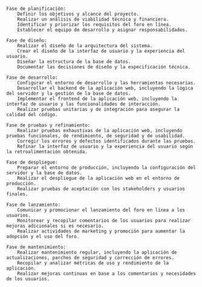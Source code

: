     Fase de planificación:
        Definir los objetivos y alcance del proyecto.
        Realizar un análisis de viabilidad técnica y financiera.
        Identificar y priorizar los requisitos del foro en línea.
        Establecer el equipo de desarrollo y asignar responsabilidades.

    Fase de diseño:
        Realizar el diseño de la arquitectura del sistema.
        Crear el diseño de la interfaz de usuario y la experiencia del usuario.
        Diseñar la estructura de la base de datos.
        Documentar las decisiones de diseño y la especificación técnica.

    Fase de desarrollo:
        Configurar el entorno de desarrollo y las herramientas necesarias.
        Desarrollar el backend de la aplicación web, incluyendo la lógica del servidor y la gestión de la base de datos.
        Implementar el frontend de la aplicación web, incluyendo la interfaz de usuario y las funcionalidades de interacción.
        Realizar pruebas unitarias y de integración para asegurar la calidad del código.

    Fase de pruebas y refinamiento:
        Realizar pruebas exhaustivas de la aplicación web, incluyendo pruebas funcionales, de rendimiento, de seguridad y de usabilidad.
        Corregir los errores y defectos identificados durante las pruebas.
        Refinar la interfaz de usuario y la experiencia del usuario según la retroalimentación obtenida.

    Fase de despliegue:
        Preparar el entorno de producción, incluyendo la configuración del servidor y la base de datos.
        Realizar el despliegue de la aplicación web en el entorno de producción.
        Realizar pruebas de aceptación con los stakeholders y usuarios finales.

    Fase de lanzamiento:
        Comunicar y promocionar el lanzamiento del foro en línea a los usuarios.
        Monitorear y recopilar comentarios de los usuarios para realizar mejoras adicionales si es necesario.
        Realizar actividades de marketing y promoción para aumentar la adopción y el uso del foro.

    Fase de mantenimiento:
        Realizar mantenimiento regular, incluyendo la aplicación de actualizaciones, parches de seguridad y corrección de errores.
        Recopilar y analizar métricas de uso y rendimiento de la aplicación.
        Realizar mejoras continuas en base a los comentarios y necesidades de los usuarios.
